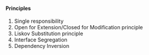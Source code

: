 
#### Principles
1. Single responsibility<br/>
2. Open for Extension/Closed for Modification principle<br/>
3. Liskov Substitution principle<br/>
4. Interface Segregation<br/>
5. Dependency Inversion





